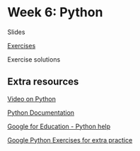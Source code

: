 # Week 6: Python

Slides

[Exercises](exercises/week6.md)

Exercise solutions


## Extra resources

[Video on Python](https://www.youtube.com/watch?v=mgBpcQRDtl0)

[Python Documentation](https://docs.python.org/3/)

[Google for Education - Python help](https://developers.google.com/edu/python/introduction)

[Google Python Exercises for extra practice](https://developers.google.com/edu/python/exercises/basic)
